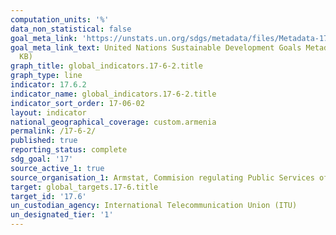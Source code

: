 ```yaml
---
computation_units: '%'
data_non_statistical: false
goal_meta_link: 'https://unstats.un.org/sdgs/metadata/files/Metadata-17-06-02.pdf '
goal_meta_link_text: United Nations Sustainable Development Goals Metadata (PDF 211
  KB)
graph_title: global_indicators.17-6-2.title
graph_type: line
indicator: 17.6.2
indicator_name: global_indicators.17-6-2.title
indicator_sort_order: 17-06-02
layout: indicator
national_geographical_coverage: custom.armenia
permalink: /17-6-2/
published: true
reporting_status: complete
sdg_goal: '17'
source_active_1: true
source_organisation_1: Armstat, Commision regulating Public Services of RA
target: global_targets.17-6.title
target_id: '17.6'
un_custodian_agency: International Telecommunication Union (ITU)
un_designated_tier: '1'
---
```

